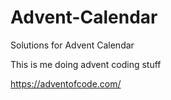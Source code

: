 # Advent-Calendar
Solutions for Advent Calendar

This is me doing advent coding stuff

https://adventofcode.com/
